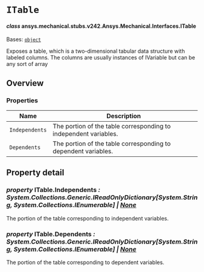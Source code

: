 # `ITable`



#### *class* ansys.mechanical.stubs.v242.Ansys.Mechanical.Interfaces.ITable

Bases: [`object`](https://docs.python.org/3/library/functions.html#object)

Exposes a table, which is a two-dimensional tabular data structure with labeled columns.
The columns are usually instances of IVariable but can be any sort of array

<!-- !! processed by numpydoc !! -->

<a id="overview"></a>

## Overview

### Properties

| Name | Description |
|------------------|--------------------------------------------------------------------|
| `Independents`   | The portion of the table corresponding to independent variables.   |
| `Dependents`     | The portion of the table corresponding to dependent variables.     |

<a id="property-detail"></a>

## Property detail

### *property* ITable.Independents *: System.Collections.Generic.IReadOnlyDictionary[System.String, System.Collections.IEnumerable] | [None](https://docs.python.org/3/library/constants.html#None)*

The portion of the table corresponding to independent variables.

<!-- !! processed by numpydoc !! -->

### *property* ITable.Dependents *: System.Collections.Generic.IReadOnlyDictionary[System.String, System.Collections.IEnumerable] | [None](https://docs.python.org/3/library/constants.html#None)*

The portion of the table corresponding to dependent variables.

<!-- !! processed by numpydoc !! -->

